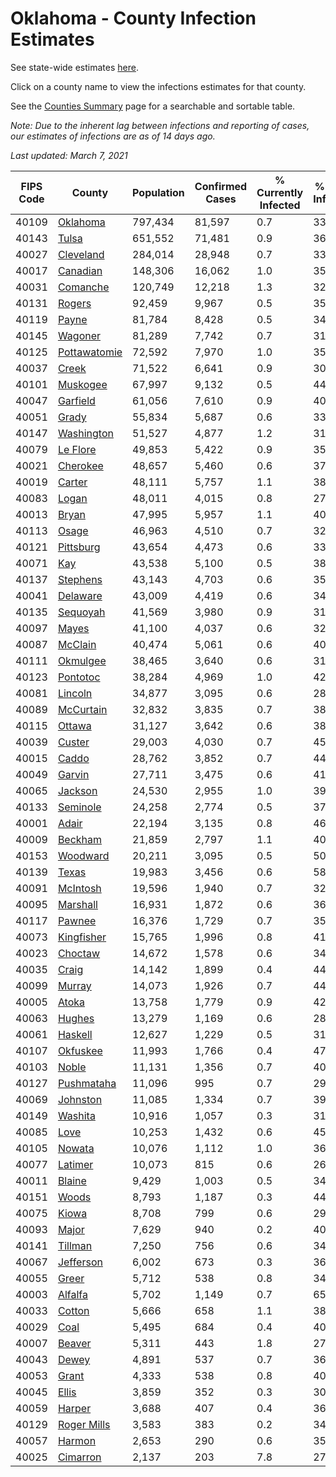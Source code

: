 # Oklahoma - County Infection Estimates

See state-wide estimates [here](/infections/us-ok).

Click on a county name to view the infections estimates for that county.

See the [Counties Summary](/infections/summary-counties) page for a searchable and sortable table.

*Note: Due to the inherent lag between infections and reporting of cases, our estimates of infections are as of 14 days ago.*

*Last updated: March 7, 2021*

|   FIPS Code |                       County |   Population |   Confirmed Cases |   % Currently Infected |   % Total Infected |
|-------------|------------------------------|--------------|-------------------|------------------------|--------------------|
|       40109 |         [Oklahoma](oklahoma) |      797,434 |            81,597 |                    0.7 |               33.9 |
|       40143 |               [Tulsa](tulsa) |      651,552 |            71,481 |                    0.9 |               36.4 |
|       40027 |       [Cleveland](cleveland) |      284,014 |            28,948 |                    0.7 |               33.9 |
|       40017 |         [Canadian](canadian) |      148,306 |            16,062 |                    1.0 |               35.3 |
|       40031 |         [Comanche](comanche) |      120,749 |            12,218 |                    1.3 |               32.8 |
|       40131 |             [Rogers](rogers) |       92,459 |             9,967 |                    0.5 |               35.4 |
|       40119 |               [Payne](payne) |       81,784 |             8,428 |                    0.5 |               34.1 |
|       40145 |           [Wagoner](wagoner) |       81,289 |             7,742 |                    0.7 |               31.7 |
|       40125 | [Pottawatomie](pottawatomie) |       72,592 |             7,970 |                    1.0 |               35.7 |
|       40037 |               [Creek](creek) |       71,522 |             6,641 |                    0.9 |               30.6 |
|       40101 |         [Muskogee](muskogee) |       67,997 |             9,132 |                    0.5 |               44.3 |
|       40047 |         [Garfield](garfield) |       61,056 |             7,610 |                    0.9 |               40.7 |
|       40051 |               [Grady](grady) |       55,834 |             5,687 |                    0.6 |               33.3 |
|       40147 |     [Washington](washington) |       51,527 |             4,877 |                    1.2 |               31.6 |
|       40079 |         [Le Flore](le-flore) |       49,853 |             5,422 |                    0.9 |               35.1 |
|       40021 |         [Cherokee](cherokee) |       48,657 |             5,460 |                    0.6 |               37.0 |
|       40019 |             [Carter](carter) |       48,111 |             5,757 |                    1.1 |               38.8 |
|       40083 |               [Logan](logan) |       48,011 |             4,015 |                    0.8 |               27.1 |
|       40013 |               [Bryan](bryan) |       47,995 |             5,957 |                    1.1 |               40.3 |
|       40113 |               [Osage](osage) |       46,963 |             4,510 |                    0.7 |               32.0 |
|       40121 |       [Pittsburg](pittsburg) |       43,654 |             4,473 |                    0.6 |               33.4 |
|       40071 |                   [Kay](kay) |       43,538 |             5,100 |                    0.5 |               38.9 |
|       40137 |         [Stephens](stephens) |       43,143 |             4,703 |                    0.6 |               35.6 |
|       40041 |         [Delaware](delaware) |       43,009 |             4,419 |                    0.6 |               34.0 |
|       40135 |         [Sequoyah](sequoyah) |       41,569 |             3,980 |                    0.9 |               31.1 |
|       40097 |               [Mayes](mayes) |       41,100 |             4,037 |                    0.6 |               32.1 |
|       40087 |           [McClain](mcclain) |       40,474 |             5,061 |                    0.6 |               40.8 |
|       40111 |         [Okmulgee](okmulgee) |       38,465 |             3,640 |                    0.6 |               31.3 |
|       40123 |         [Pontotoc](pontotoc) |       38,284 |             4,969 |                    1.0 |               42.1 |
|       40081 |           [Lincoln](lincoln) |       34,877 |             3,095 |                    0.6 |               28.9 |
|       40089 |       [McCurtain](mccurtain) |       32,832 |             3,835 |                    0.7 |               38.6 |
|       40115 |             [Ottawa](ottawa) |       31,127 |             3,642 |                    0.6 |               38.9 |
|       40039 |             [Custer](custer) |       29,003 |             4,030 |                    0.7 |               45.4 |
|       40015 |               [Caddo](caddo) |       28,762 |             3,852 |                    0.7 |               44.0 |
|       40049 |             [Garvin](garvin) |       27,711 |             3,475 |                    0.6 |               41.4 |
|       40065 |           [Jackson](jackson) |       24,530 |             2,955 |                    1.0 |               39.7 |
|       40133 |         [Seminole](seminole) |       24,258 |             2,774 |                    0.5 |               37.3 |
|       40001 |               [Adair](adair) |       22,194 |             3,135 |                    0.8 |               46.9 |
|       40009 |           [Beckham](beckham) |       21,859 |             2,797 |                    1.1 |               40.6 |
|       40153 |         [Woodward](woodward) |       20,211 |             3,095 |                    0.5 |               50.0 |
|       40139 |               [Texas](texas) |       19,983 |             3,456 |                    0.6 |               58.4 |
|       40091 |         [McIntosh](mcintosh) |       19,596 |             1,940 |                    0.7 |               32.2 |
|       40095 |         [Marshall](marshall) |       16,931 |             1,872 |                    0.6 |               36.0 |
|       40117 |             [Pawnee](pawnee) |       16,376 |             1,729 |                    0.7 |               35.2 |
|       40073 |     [Kingfisher](kingfisher) |       15,765 |             1,996 |                    0.8 |               41.7 |
|       40023 |           [Choctaw](choctaw) |       14,672 |             1,578 |                    0.6 |               34.8 |
|       40035 |               [Craig](craig) |       14,142 |             1,899 |                    0.4 |               44.3 |
|       40099 |             [Murray](murray) |       14,073 |             1,926 |                    0.7 |               44.3 |
|       40005 |               [Atoka](atoka) |       13,758 |             1,779 |                    0.9 |               42.2 |
|       40063 |             [Hughes](hughes) |       13,279 |             1,169 |                    0.6 |               28.7 |
|       40061 |           [Haskell](haskell) |       12,627 |             1,229 |                    0.5 |               31.7 |
|       40107 |         [Okfuskee](okfuskee) |       11,993 |             1,766 |                    0.4 |               47.5 |
|       40103 |               [Noble](noble) |       11,131 |             1,356 |                    0.7 |               40.3 |
|       40127 |     [Pushmataha](pushmataha) |       11,096 |               995 |                    0.7 |               29.2 |
|       40069 |         [Johnston](johnston) |       11,085 |             1,334 |                    0.7 |               39.2 |
|       40149 |           [Washita](washita) |       10,916 |             1,057 |                    0.3 |               31.5 |
|       40085 |                 [Love](love) |       10,253 |             1,432 |                    0.6 |               45.9 |
|       40105 |             [Nowata](nowata) |       10,076 |             1,112 |                    1.0 |               36.7 |
|       40077 |           [Latimer](latimer) |       10,073 |               815 |                    0.6 |               26.6 |
|       40011 |             [Blaine](blaine) |        9,429 |             1,003 |                    0.5 |               34.4 |
|       40151 |               [Woods](woods) |        8,793 |             1,187 |                    0.3 |               44.2 |
|       40075 |               [Kiowa](kiowa) |        8,708 |               799 |                    0.6 |               29.8 |
|       40093 |               [Major](major) |        7,629 |               940 |                    0.2 |               40.4 |
|       40141 |           [Tillman](tillman) |        7,250 |               756 |                    0.6 |               34.2 |
|       40067 |       [Jefferson](jefferson) |        6,002 |               673 |                    0.3 |               36.8 |
|       40055 |               [Greer](greer) |        5,712 |               538 |                    0.8 |               34.4 |
|       40003 |           [Alfalfa](alfalfa) |        5,702 |             1,149 |                    0.7 |               65.9 |
|       40033 |             [Cotton](cotton) |        5,666 |               658 |                    1.1 |               38.2 |
|       40029 |                 [Coal](coal) |        5,495 |               684 |                    0.4 |               40.9 |
|       40007 |             [Beaver](beaver) |        5,311 |               443 |                    1.8 |               27.2 |
|       40043 |               [Dewey](dewey) |        4,891 |               537 |                    0.7 |               36.0 |
|       40053 |               [Grant](grant) |        4,333 |               538 |                    0.8 |               40.6 |
|       40045 |               [Ellis](ellis) |        3,859 |               352 |                    0.3 |               30.0 |
|       40059 |             [Harper](harper) |        3,688 |               407 |                    0.4 |               36.2 |
|       40129 |   [Roger Mills](roger-mills) |        3,583 |               383 |                    0.2 |               34.8 |
|       40057 |             [Harmon](harmon) |        2,653 |               290 |                    0.6 |               35.9 |
|       40025 |         [Cimarron](cimarron) |        2,137 |               203 |                    7.8 |               27.7 |